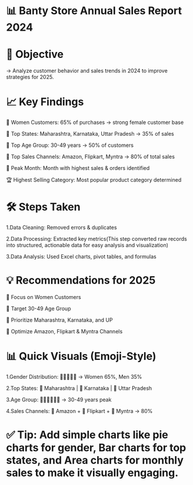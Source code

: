# 📊 Banty Store Annual Sales Report 2024
# 🎯 Objective
-> Analyze customer behavior and sales trends in 2024 to improve strategies for 2025.

# 📈 Key Findings
👩 Women Customers: 65% of purchases → strong female customer base

📍 Top States: Maharashtra, Karnataka, Uttar Pradesh → 35% of sales

👥 Top Age Group: 30-49 years → 50% of customers

🛒 Top Sales Channels: Amazon, Flipkart, Myntra → 80% of total sales

📅 Peak Month: Month with highest sales & orders identified

🏆 Highest Selling Category: Most popular product category determined

# 🛠 Steps Taken
1.Data Cleaning: Removed errors & duplicates

2.Data Processing: Extracted key metrics(This step converted raw records into structured, actionable data for easy analysis and visualization)

3.Data Analysis: Used Excel charts, pivot tables, and formulas

# 💡 Recommendations for 2025
🎯 Focus on Women Customers

👥 Target 30-49 Age Group

📍 Prioritize Maharashtra, Karnataka, and UP

🛒 Optimize Amazon, Flipkart & Myntra Channels

# 📊 Quick Visuals (Emoji-Style)
1.Gender Distribution: 👩👩👩👨👨 → Women 65%, Men 35%

2.Top States: 📍 Maharashtra | 📍 Karnataka | 📍 Uttar Pradesh

3.Age Group: 👶🧑🧑🧑🧑👴 → 30-49 years peak

4.Sales Channels: 🛒 Amazon + 🛒 Flipkart + 🛒 Myntra → 80%

# ✅ Tip: Add simple charts like pie charts for gender, Bar charts for top states, and Area charts for monthly sales to make it visually engaging.
